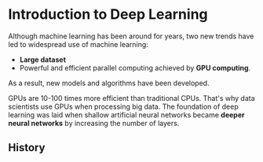 # Introduction to Deep Learning

Although machine learning has been around for years, two new trends have led to widespread use of machine learning:
* **Large dataset**
* Powerful and efficient parallel computing achieved by **GPU computing**.

As a result, new models and algorithms have been developed.

GPUs are 10-100 times more efficient than traditional CPUs. That's why data scientists use GPUs when processing big data.
The foundation of deep learning was laid when shallow artificial neural networks became **deeper neural networks** by increasing the number of layers.

## History
